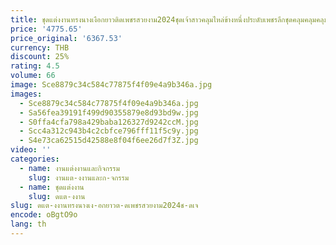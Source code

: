 ```yaml
---
title: ชุดแต่งงานทรงนางเงือกยาวติดเพชรสวยงาม2024ชุดเจ้าสาวคลุมไหล่ข้างหนึ่งประดับเพชรลึกชุดคลุมคลุมคลุมสำหรับผู้หญิง
price: '4775.65'
price_original: '6367.53'
currency: THB
discount: 25%
rating: 4.5
volume: 66
image: Sce8879c34c584c77875f4f09e4a9b346a.jpg
images:
  - Sce8879c34c584c77875f4f09e4a9b346a.jpg
  - Sa56fea39191f499d90355879e8d93bd9w.jpg
  - S0ffa4cfa798a429baba126327d9242ccM.jpg
  - Scc4a312c943b4c2cbfce796fff11f5c9y.jpg
  - S4e73ca62515d42588e8f04f6ee26d7f3Z.jpg
video: ''
categories:
  - name: งานแต่งงานและกิจกรรม
    slug: งานแต-งงานและก-จกรรม
  - name: ชุดแต่งงาน
    slug: ดแต-งงาน
slug: ดแต-งงานทรงนางเง-อกยาวต-ดเพชรสวยงาม2024ช-ดเจ
encode: oBgtO9o
lang: th
---
```

  
